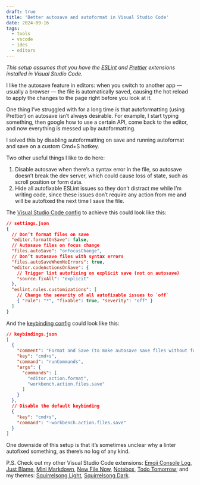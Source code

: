 ```yaml
---
draft: true
title: 'Better autosave and autoformat in Visual Studio Code'
date: 2024-09-16
tags:
  - tools
  - vscode
  - ides
  - editors
---
```


_This setup assumes that you have the [ESLint](https://marketplace.visualstudio.com/items?itemName=dbaeumer.vscode-eslint) and [Prettier](https://marketplace.visualstudio.com/items?itemName=esbenp.prettier-vscode) extensions installed in Visual Studio Code._

I like the autosave feature in editors: when you switch to another app — usually a browser — the file is automatically saved, causing the hot reload to apply the changes to the page right before you look at it.

One thing I’ve struggled with for a long time is that autoformatting (using Prettier) on autosave isn’t always desirable. For example, I start typing something, then google how to use a certain API, come back to the editor, and now everything is messed up by autoformatting.

I solved this by disabling autoformatting on save and running autoformat and save on a custom Cmd+S hotkey.

Two other useful things I like to do here:

1. Disable autosave when there’s a syntax error in the file, so autosave doesn’t break the dev server, which could cause loss of state, such as scroll position or form data.
2. Hide all autofixable ESLint issues so they don’t distract me while I’m writing code, since these issues don’t require any action from me and will be autofixed the next time I save the file.

The [Visual Studio Code config](https://code.visualstudio.com/docs/getstarted/settings#_settingsjson) to achieve this could look like this:

```json
// settings.json
{
  // Don’t format files on save
  "editor.formatOnSave": false,
  // Autosave files on focus change
  "files.autoSave": "onFocusChange",
  // Don’t autosave files with syntax errors
  "files.autoSaveWhenNoErrors": true,
  "editor.codeActionsOnSave": {
    // Trigger lint autofixing on explicit save (not on autosave)
    "source.fixAll": "explicit"
  },
  "eslint.rules.customizations": [
    // Change the severity of all autofixable issues to `off`
    { "rule": "*", "fixable": true, "severity": "off" }
  ]
}
```

And the [keybinding config](https://code.visualstudio.com/docs/getstarted/keybindings) could look like this:

```json
// keybindings.json
[
  {
    "comment": "Format and Save (to make autosave save files without formatting)",
    "key": "cmd+s",
    "command": "runCommands",
    "args": {
      "commands": [
        "editor.action.format",
        "workbench.action.files.save"
      ]
    }
  },
  // Disable the default keybinding
  {
    "key": "cmd+s",
    "command": "-workbench.action.files.save"
  }
]
```

One downside of this setup is that it’s sometimes unclear why a linter autofixed something, as there’s no log of any kind.

P.S. Check out my other Visual Studio Code extensions: [Emoji Console Log](https://marketplace.visualstudio.com/items?itemName=sapegin.emoji-console-log), [Just Blame](https://marketplace.visualstudio.com/items?itemName=sapegin.just-blame), [Mini Markdown](https://marketplace.visualstudio.com/items?itemName=sapegin.mini-markdown), [New File Now](https://marketplace.visualstudio.com/items?itemName=sapegin.new-file-now), [Notebox](https://marketplace.visualstudio.com/items?itemName=sapegin.notebox), [Todo Tomorrow](https://marketplace.visualstudio.com/items?itemName=sapegin.todo-tomorrow); and my themes: [Squirrelsong Light](https://marketplace.visualstudio.com/items?itemName=sapegin.Theme-SquirrelsongLight), [Squirrelsong Dark](https://marketplace.visualstudio.com/items?itemName=sapegin.Theme-SquirrelsongDark).
